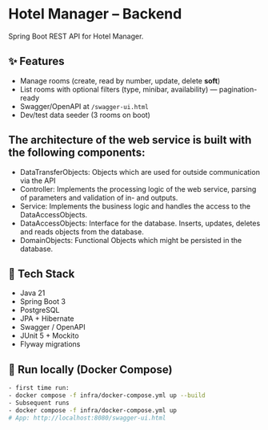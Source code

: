 # Hotel Manager – Backend

Spring Boot REST API for Hotel Manager.

## ✨ Features
- Manage rooms (create, read by number, update, delete **soft**)
- List rooms with optional filters (type, minibar, availability) — pagination-ready
- Swagger/OpenAPI at `/swagger-ui.html`
- Dev/test data seeder (3 rooms on boot)


## The architecture of the web service is built with the following components:
- DataTransferObjects: Objects which are used for outside communication via the API
- Controller: Implements the processing logic of the web service, parsing of parameters and validation of in- and outputs.
- Service: Implements the business logic and handles the access to the DataAccessObjects.
- DataAccessObjects: Interface for the database. Inserts, updates, deletes and reads objects from the database.
- DomainObjects: Functional Objects which might be persisted in the database.

## 🚀 Tech Stack
- Java 21
- Spring Boot 3
- PostgreSQL
- JPA + Hibernate
- Swagger / OpenAPI
- JUnit 5 + Mockito
- Flyway migrations


## 🚀 Run locally (Docker Compose)
```bash
- first time run:
- docker compose -f infra/docker-compose.yml up --build
- Subsequent runs
- docker compose -f infra/docker-compose.yml up
# App: http://localhost:8080/swagger-ui.html
```


